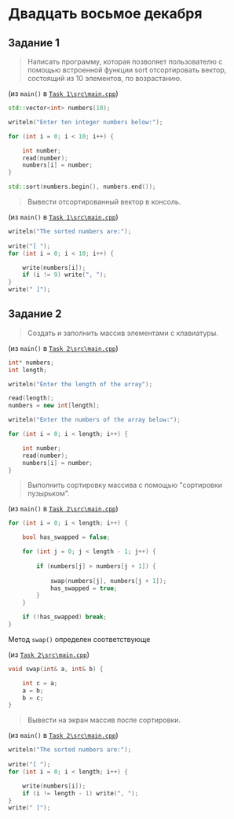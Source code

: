 # Двадцать восьмое декабря

## Задание 1

> Написать программу, которая позволяет пользователю с помощью встроенной функции sort отсортировать вектор, состоящий из 10 элементов, по возрастанию.

(из `main()` в [`Task 1\src\main.cpp`](./Task%201/src/main.cpp))

```cpp
std::vector<int> numbers(10);

writeln("Enter ten integer numbers below:");

for (int i = 0; i < 10; i++) {

	int number;
	read(number);
	numbers[i] = number;
}

std::sort(numbers.begin(), numbers.end());
```

> Вывести отсортированный вектор в консоль.

(из `main()` в [`Task 1\src\main.cpp`](./Task%201/src/main.cpp))

```cpp
writeln("The sorted numbers are:");
	
write("[ ");
for (int i = 0; i < 10; i++) {

	write(numbers[i]);
	if (i != 9) write(", ");
}
write(" ]");
```

## Задание 2

> Создать и заполнить массив элементами с клавиатуры.

(из `main()` в [`Task 2\src\main.cpp`](./Task%202/src/main.cpp))

```cpp
int* numbers;
int length;

writeln("Enter the length of the array");

read(length);
numbers = new int[length];

writeln("Enter the numbers of the array below:");

for (int i = 0; i < length; i++) {

	int number;
	read(number);
	numbers[i] = number;
}
```

> Выполнить сортировку массива с помощью "сортировки пузырьком".

(из `main()` в [`Task 2\src\main.cpp`](./Task%202/src/main.cpp))

```cpp
for (int i = 0; i < length; i++) {

	bool has_swapped = false;

	for (int j = 0; j < length - 1; j++) {
		
		if (numbers[j] > numbers[j + 1]) {
			
			swap(numbers[j], numbers[j + 1]);
			has_swapped = true;
		}
	}

	if (!has_swapped) break;
}
```

Метод `swap()` определен соответствующе

(из [`Task 2\src\main.cpp`](./Task%202/src/main.cpp))

```cpp
void swap(int& a, int& b) {

	int c = a;
	a = b;
	b = c;
}
```

> Вывести на экран массив после сортировки. 

(из `main()` в [`Task 2\src\main.cpp`](./Task%202/src/main.cpp))

```cpp
writeln("The sorted numbers are:");
	
write("[ ");
for (int i = 0; i < length; i++) {

	write(numbers[i]);
	if (i != length - 1) write(", ");
}
write(" ]");
```